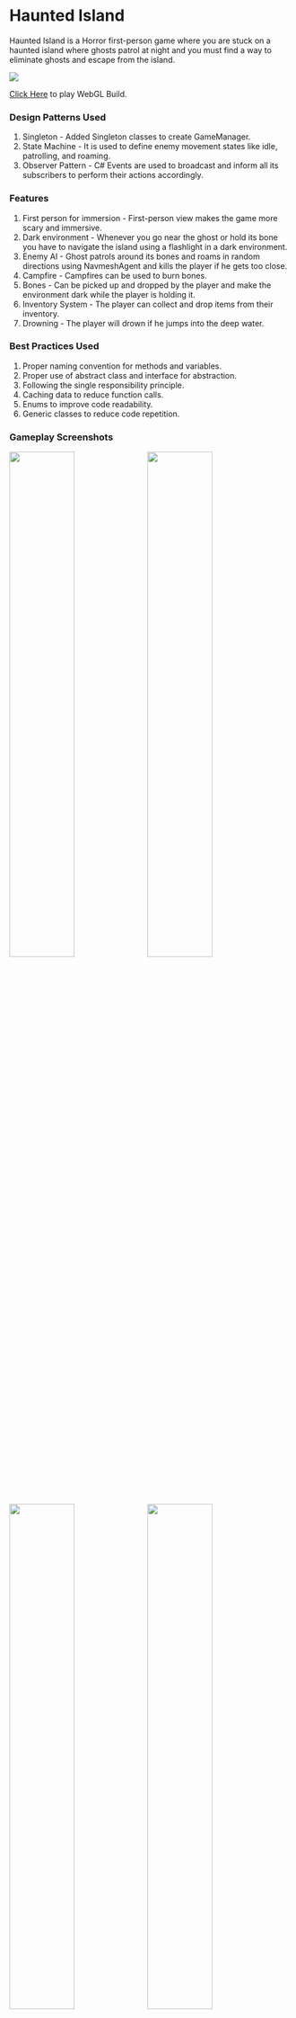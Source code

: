 # Haunted Island

Haunted Island is a Horror first-person game where you are stuck on a haunted island where ghosts patrol at night and you must find a way to eliminate ghosts and escape from the island.

<img src= "https://i.imgur.com/FrZm7C6.png">

[Click Here](https://vik7am.itch.io/haunted-island) to play WebGL Build.

### Design Patterns Used
1. Singleton - Added Singleton classes to create GameManager.
2. State Machine - It is used to define enemy movement states like idle, patrolling, and roaming.
3. Observer Pattern - C# Events are used to broadcast and inform all its subscribers to perform their actions accordingly.

### Features
1. First person for immersion - First-person view makes the game more scary and immersive.
2. Dark environment - Whenever you go near the ghost or hold its bone you have to navigate the island using a flashlight in a dark environment.
3. Enemy AI - Ghost patrols around its bones and roams in random directions using NavmeshAgent and kills the player if he gets too close.
4. Campfire - Campfires can be used to burn bones.
5. Bones - Can be picked up and dropped by the player and make the environment dark while the player is holding it. 
5. Inventory System - The player can collect and drop items from their inventory.
6. Drowning - The player will drown if he jumps into the deep water.

### Best Practices Used
1. Proper naming convention for methods and variables.
2. Proper use of abstract class and interface for abstraction.
3. Following the single responsibility principle.
4. Caching data to reduce function calls.
5. Enums to improve code readability.
6. Generic classes to reduce code repetition.

### Gameplay Screenshots
<p float="left">
<img src= "https://i.imgur.com/ewsZo0x.jpg" width="48%">
<img src= "https://i.imgur.com/PuoxWu4.jpg" width="48%">
<img src= "https://i.imgur.com/49uLEkE.jpg" width="48%">
<img src= "https://i.imgur.com/6ZatL0v.jpg" width="48%">
<img src= "https://i.imgur.com/KJIUACv.jpg" width="48%">
<img src= "https://i.imgur.com/uOsy8Sn.jpg" width="48%">
<img src= "https://i.imgur.com/SIzMHVw.jpg" width="48%">
<img src= "https://i.imgur.com/BPbq1YE.jpg" width="48%"> 
</p>   
